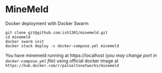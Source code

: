 # MineMeld

Docker deployment with Docker Swarm

    git clone git@github.com:ish1301/minemeld.git
    cd minemeld
    docker swarm init
    docker stack deploy -c docker-compose.yml minemeld

You have minemeld running at https://localhost (*you may change port in `docker-compose.yml` file*) using official docker image at `https://hub.docker.com/r/paloaltonetworks/minemeld`
